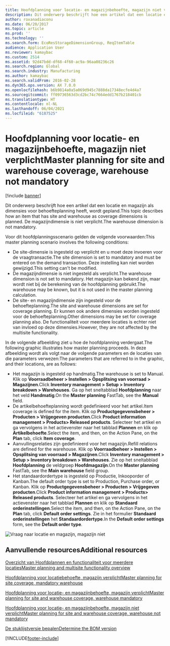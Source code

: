 ```yaml
---
title: Hoofdplanning voor locatie- en magazijnbehoefte, magazijn niet verplicht
description: Dit onderwerp beschrijft hoe een artikel dat een locatie en magazijn als dimensies voor behoefteplanning heeft, wordt gepland. De magazijndimensie is niet verplicht.
author: roxanadiaconu
ms.date: 06/20/2017
ms.topic: article
ms.prod: ''
ms.technology: ''
ms.search.form: EcoResStorageDimensionGroup, ReqItemTable
audience: Application User
ms.reviewer: kamaybac
ms.custom: 2514
ms.assetid: 92d47bdd-df68-4f60-ac9a-96aa08236c26
ms.search.region: Global
ms.search.industry: Manufacturing
ms.author: kamaybac
ms.search.validFrom: 2016-02-28
ms.dyn365.ops.version: AX 7.0.0
ms.openlocfilehash: b6b9814a0a5a069d945c7888da17348ecfe4d4a7
ms.sourcegitcommit: ff09736563d3cd2bc74c7664edd1767b218401cb
ms.translationtype: HT
ms.contentlocale: nl-NL
ms.lasthandoff: 06/04/2021
ms.locfileid: "6187525"
---
```

# <a name="master-planning-for-site-and-warehouse-coverage-warehouse-not-mandatory"></a><span data-ttu-id="9fc7c-104">Hoofdplanning voor locatie- en magazijnbehoefte, magazijn niet verplicht</span><span class="sxs-lookup"><span data-stu-id="9fc7c-104">Master planning for site and warehouse coverage, warehouse not mandatory</span></span>

[!include [banner](../includes/banner.md)]

<span data-ttu-id="9fc7c-105">Dit onderwerp beschrijft hoe een artikel dat een locatie en magazijn als dimensies voor behoefteplanning heeft, wordt gepland.</span><span class="sxs-lookup"><span data-stu-id="9fc7c-105">This topic describes how an item that has site and warehouse as coverage dimensions is planned.</span></span> <span data-ttu-id="9fc7c-106">De magazijndimensie is niet verplicht.</span><span class="sxs-lookup"><span data-stu-id="9fc7c-106">The warehouse dimension is not mandatory.</span></span>

<span data-ttu-id="9fc7c-107">Voor dit hoofdplanningsscenario gelden de volgende voorwaarden:</span><span class="sxs-lookup"><span data-stu-id="9fc7c-107">This master planning scenario involves the following conditions:</span></span>

-   <span data-ttu-id="9fc7c-108">De site-dimensie is ingesteld op verplicht en u moet deze invoeren voor de vraagtransactie.</span><span class="sxs-lookup"><span data-stu-id="9fc7c-108">The site dimension is set to mandatory and must be entered on the demand transaction.</span></span> <span data-ttu-id="9fc7c-109">Deze instelling kan niet worden gewijzigd.</span><span class="sxs-lookup"><span data-stu-id="9fc7c-109">This setting can't be modified.</span></span>
-   <span data-ttu-id="9fc7c-110">De magazijndimensie is niet ingesteld als verplicht.</span><span class="sxs-lookup"><span data-stu-id="9fc7c-110">The warehouse dimension is not set to mandatory.</span></span> <span data-ttu-id="9fc7c-111">Het magazijn kan bekend zijn, maar wordt niet bij de berekening van de hoofdplanning gebruikt.</span><span class="sxs-lookup"><span data-stu-id="9fc7c-111">The warehouse may be known, but it is not used in the master planning calculation.</span></span>
-   <span data-ttu-id="9fc7c-112">De site- en magazijndimensie zijn ingesteld voor de behoefteplanning.</span><span class="sxs-lookup"><span data-stu-id="9fc7c-112">The site and warehouse dimensions are set for coverage planning.</span></span> <span data-ttu-id="9fc7c-113">Er kunnen ook andere dimensies worden ingesteld voor de behoefteplanning.</span><span class="sxs-lookup"><span data-stu-id="9fc7c-113">Other dimensions may be set for coverage planning also.</span></span> <span data-ttu-id="9fc7c-114">De functionaliteit voor meerdere locaties is echter niet van invloed op deze dimensies.</span><span class="sxs-lookup"><span data-stu-id="9fc7c-114">However, they are not affected by the multisite functionality.</span></span>

<span data-ttu-id="9fc7c-115">In de volgende afbeelding ziet u hoe de hoofdplanning verdergaat.</span><span class="sxs-lookup"><span data-stu-id="9fc7c-115">The following graphic illustrates how master planning proceeds.</span></span> <span data-ttu-id="9fc7c-116">In deze afbeelding wordt als volgt naar de volgende parameters en de locaties van die parameters verwezen:</span><span class="sxs-lookup"><span data-stu-id="9fc7c-116">The parameters that are referred to in the graphic, and their locations, are as follows:</span></span>
-   <span data-ttu-id="9fc7c-117">Het magazijn is ingesteld op handmatig.</span><span class="sxs-lookup"><span data-stu-id="9fc7c-117">The warehouse is set to Manual.</span></span> <span data-ttu-id="9fc7c-118">Klik op **Voorraadbeheer &gt; Instellen &gt; Opsplitsing van voorraad &gt; Magazijnen**.</span><span class="sxs-lookup"><span data-stu-id="9fc7c-118">Click **Inventory management &gt; Setup &gt; Inventory breakdown &gt; Warehouses**.</span></span> <span data-ttu-id="9fc7c-119">Ga op het sneltabblad **Hoofdplanning** naar het veld **Handmatig**.</span><span class="sxs-lookup"><span data-stu-id="9fc7c-119">On the **Master planning** FastTab, see the **Manual** field.</span></span>
-   <span data-ttu-id="9fc7c-120">De artikelbehoefteplanning wordt gedefinieerd voor het artikel.</span><span class="sxs-lookup"><span data-stu-id="9fc7c-120">Item coverage is defined for the item.</span></span> <span data-ttu-id="9fc7c-121">Klik op **Productgegevensbeheer &gt; Producten &gt; Vrijgegeven producten**.</span><span class="sxs-lookup"><span data-stu-id="9fc7c-121">Click **Product information management &gt; Products&gt; Released products**.</span></span> <span data-ttu-id="9fc7c-122">Selecteer het artikel en ga vervolgens in het actievenster naar het tabblad **Plannen** en klik op **Artikelbehoefte**.</span><span class="sxs-lookup"><span data-stu-id="9fc7c-122">Select the item, and then, on the Action Pane, on the **Plan** tab, click **Item coverage**.</span></span>
-   <span data-ttu-id="9fc7c-123">Aanvullingsrelaties zijn gedefinieerd voor het magazijn.</span><span class="sxs-lookup"><span data-stu-id="9fc7c-123">Refill relations are defined for the warehouse.</span></span> <span data-ttu-id="9fc7c-124">Klik op **Voorraadbeheer &gt; Instellen &gt; Opsplitsing van voorraad &gt; Magazijnen**.</span><span class="sxs-lookup"><span data-stu-id="9fc7c-124">Click **Inventory management &gt; Setup &gt; Inventory breakdown &gt; Warehouses**.</span></span> <span data-ttu-id="9fc7c-125">Zie op het sneltabblad **Hoofdplanning** de veldgroep **Hoofdmagazijn**.</span><span class="sxs-lookup"><span data-stu-id="9fc7c-125">On the **Master planning** FastTab, see the **Main warehouse** field group.</span></span>
-   <span data-ttu-id="9fc7c-126">Het standaardordertype is ingesteld op Productie, Inkooporder of Kanban.</span><span class="sxs-lookup"><span data-stu-id="9fc7c-126">The default order type is set to Production, Purchase order, or Kanban.</span></span> <span data-ttu-id="9fc7c-127">Klik op **Productgegevensbeheer &gt; Producten &gt; Vrijgegeven producten**.</span><span class="sxs-lookup"><span data-stu-id="9fc7c-127">Click **Product information management &gt; Products&gt; Released products**.</span></span> <span data-ttu-id="9fc7c-128">Selecteer het artikel en ga vervolgens in het actievenster naar het tabblad **Plannen** en klik op **Standaard orderinstellingen**.</span><span class="sxs-lookup"><span data-stu-id="9fc7c-128">Select the item, and then, on the Action Pane, on the **Plan** tab, click **Default order settings**.</span></span> <span data-ttu-id="9fc7c-129">Zie in het formulier **Standaard orderinstellingen** het **Standaardordertype**.</span><span class="sxs-lookup"><span data-stu-id="9fc7c-129">In the **Default order settings** form, see the **Default order type**.</span></span>

![Vraag naar locatie en magazijn, magazijn niet](./media/multisitedemandexplosionscenarioforsiteandwarehousecoveragewarehousenotmandatory.jpg)



## <a name="additional-resources"></a><span data-ttu-id="9fc7c-131">Aanvullende resources</span><span class="sxs-lookup"><span data-stu-id="9fc7c-131">Additional resources</span></span>

[<span data-ttu-id="9fc7c-132">Overzicht van Hoofdplannen en functionaliteit voor meerdere locaties</span><span class="sxs-lookup"><span data-stu-id="9fc7c-132">Master planning and multisite functionality overview</span></span>](master-plan-multisite-functionality.md)

[<span data-ttu-id="9fc7c-133">Hoofdplanning voor locatiebehoefte, magazijn verplicht</span><span class="sxs-lookup"><span data-stu-id="9fc7c-133">Master planning for site coverage, mandatory warehouse</span></span>](master-plan-site-warehouse-coverage-warehouse-mandatory.md)

[<span data-ttu-id="9fc7c-134">Hoofdplanning voor locatie- en magazijnbehoefte, magazijn verplicht</span><span class="sxs-lookup"><span data-stu-id="9fc7c-134">Master planning for site and warehouse coverage, warehouse mandatory</span></span>](master-plan-site-coverage-warehouse-mandatory.md)

[<span data-ttu-id="9fc7c-135">Hoofdplanning voor locatie- en magazijnbehoefte, magazijn niet verplicht</span><span class="sxs-lookup"><span data-stu-id="9fc7c-135">Master planning for site and warehouse coverage, warehouse not mandatory</span></span>](master-plan-site-coverage-warehouse-not-mandatory.md)

[<span data-ttu-id="9fc7c-136">De stuklijstversie bepalen</span><span class="sxs-lookup"><span data-stu-id="9fc7c-136">Determine the BOM version</span></span>](master-plan-bom-version-determined.md)





[!INCLUDE[footer-include](../../includes/footer-banner.md)]